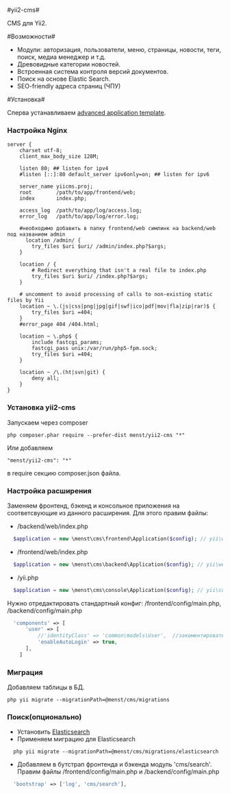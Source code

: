 #yii2-cms#

CMS для Yii2.

#Возможности#

 * Модули: авторизация, пользователи, меню, страницы, новости, теги, поиск, медиа менеджер и т.д.
 * Древовидные категории новостей.
 * Встроенная система контроля версий документов.
 * Поиск на основе Elastic Search.
 * SEO-friendly адреса страниц (ЧПУ)

#Установка#

Сперва устанавливаем [advanced application template](http://www.yiiframework.com/doc-2.0/guide-tutorial-advanced-app.html).

### Настройка Nginx
```nginx
server {
    charset utf-8;
    client_max_body_size 128M;

    listen 80; ## listen for ipv4
    #listen [::]:80 default_server ipv6only=on; ## listen for ipv6

    server_name yiicms.proj;
    root        /path/to/app/frontend/web;
    index       index.php;

    access_log  /path/to/app/log/access.log;
    error_log   /path/to/app/log/error.log;

    #необходимо добавить в папку frontend/web симлинк на backend/web под названием admin
	  location /admin/ {
        try_files $uri $uri/ /admin/index.php?$args;
    }

    location / {
		# Redirect everything that isn't a real file to index.php
        try_files $uri $uri/ /index.php?$args;
    }

    # uncomment to avoid processing of calls to non-existing static files by Yii
    location ~ \.(js|css|png|jpg|gif|swf|ico|pdf|mov|fla|zip|rar)$ {
        try_files $uri =404;
    }
    #error_page 404 /404.html;

	location ~ \.php$ {
        include fastcgi_params;
        fastcgi_pass unix:/var/run/php5-fpm.sock;
        try_files $uri =404;
    }

    location ~ /\.(ht|svn|git) {
        deny all;
    }
}
```

### Установка yii2-cms
Запускаем через composer

    php composer.phar require --prefer-dist menst/yii2-cms "*"
    
Или добавляем  

    "menst/yii2-cms": "*"
    
в require секцию composer.json файла.

### Настройка расширения
Заменяем фронтенд, бэкенд и консольное приложения на соответсвующие из данного расширения. Для этого правим файлы:
 * /backend/web/index.php

```php
  $application = new \menst\cms\frontend\Application($config); // yii\web\Application($config);
```

 * /frontend/web/index.php   

```php
  $application = new \menst\cms\backend\Application($config); // yii\web\Application($config);
```

 * /yii.php

```php
  $application = new \menst\cms\console\Application($config); // yii\console\Application($config);
```

Нужно отредактировать стандартный конфиг: /frontend/config/main.php, /backend/config/main.php

```php   
  'components' => [
      'user' => [
          //'identityClass' => 'common\models\User',  //закоментировать или удалить эту строку
          'enableAutoLogin' => true,
      ],
    ]
```
### Миграция
Добавляем таблицы в БД.

    php yii migrate --migrationPath=@menst/cms/migrations

### Поиск(опционально)
 * Установить [Elasticsearch](http://www.elasticsearch.org/guide/en/elasticsearch/reference/current/_installation.html)
 * Применяем миграцию для Elasticsearch

```
  php yii migrate --migrationPath=@menst/cms/migrations/elasticsearch
```

 * Добавляем в бутстрап фронтенда и бэкенда модуль 'cms/search'. Правим файлы /frontend/config/main.php и /backend/config/main.php

```php
  'bootstrap' => ['log', 'cms/search'],
```
  
